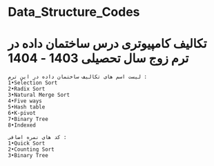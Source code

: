 # Data_Structure_Codes
# تکالیف کامپیوتری درس ساختمان داده در ترم زوج سال تحصیلی 1403 - 1404
```
لیست اسم های تکالیف ساختمان داده در این ترم : 
1•Selection Sort
2•Radix Sort
3•Natural Merge Sort
4•Five ways
5•Hash table
6•K-pivot
7•Binary Tree
8•Indexed
```

```
کد های نمره اضافی : 
1•Quick Sort
2•Counting Sort
3•Binary Tree
